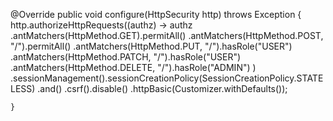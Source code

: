 @Override
	public void configure(HttpSecurity http) throws Exception {
		http.authorizeHttpRequests((authz) -> authz 
				.antMatchers(HttpMethod.GET).permitAll() 
				.antMatchers(HttpMethod.POST, "/").permitAll() 
				.antMatchers(HttpMethod.PUT, "/").hasRole("USER") 
				.antMatchers(HttpMethod.PATCH, "/").hasRole("USER") 
				.antMatchers(HttpMethod.DELETE, "/").hasRole("ADMIN") ) 
		.sessionManagement().sessionCreationPolicy(SessionCreationPolicy.STATELESS) 
		.and() 
		.csrf().disable() .httpBasic(Customizer.withDefaults());
				
	}
